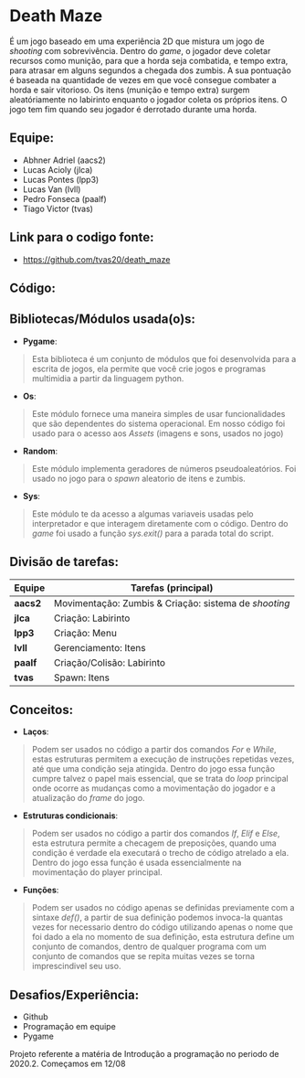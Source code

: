 
# Death Maze
  É um jogo baseado em uma experiência 2D que mistura um jogo de _shooting_ com sobrevivência. Dentro do _game_, o jogador deve coletar recursos como munição, para que a horda seja combatida, e tempo extra, para atrasar em alguns segundos a chegada dos zumbis. A sua pontuação é baseada na quantidade de vezes em que você consegue combater a horda e sair vitorioso. Os itens (munição e tempo extra) surgem aleatóriamente no labirinto enquanto o jogador coleta os próprios itens. O jogo tem fim quando seu jogador é derrotado durante uma horda.

## Equipe:
- Abhner Adriel (aacs2)
- Lucas Acioly (jlca)
- Lucas Pontes (lpp3)
- Lucas Van (lvll)
- Pedro Fonseca (paalf)
- Tiago Victor (tvas)

## Link para o codigo fonte:
- https://github.com/tvas20/death_maze

## Código:


## Bibliotecas/Módulos usada(o)s:
- **Pygame**:
> Esta biblioteca é um conjunto de módulos que foi desenvolvida para a escrita de jogos, ela permite que você crie jogos e programas multimidia a partir da linguagem python.
- **Os**:
> Este módulo fornece uma maneira simples de usar funcionalidades que são dependentes do sistema operacional. Em nosso código foi usado para o acesso aos _Assets_ (imagens e sons, usados no jogo)
- **Random**:
> Este módulo implementa geradores de números pseudoaleatórios. Foi usado no jogo para o _spawn_ aleatorio de itens e zumbis.
- **Sys**:
> Este módulo te da acesso a algumas variaveis usadas pelo interpretador e que interagem diretamente com o código. Dentro do _game_ foi usado a função _sys.exit()_ para a parada total do script.

## Divisão de tarefas:

|      Equipe      |     Tarefas (principal)     |
| ------------------- | ------------------- |
|  **aacs2** |  Movimentação: Zumbis & Criação: sistema de _shooting_|
|  **jlca** |  Criação: Labirinto |
|  **lpp3** |  Criação: Menu |
|  **lvll** |  Gerenciamento: Itens |
|  **paalf** |  Criação/Colisão: Labirinto |
|  **tvas** |  Spawn: Itens |


## Conceitos:
- **Laços**:
> Podem ser usados no código a partir dos comandos _For_ e _While_, estas estruturas permitem a execução de instruções repetidas vezes, até que uma condição seja atingida. Dentro do jogo essa função cumpre talvez o papel mais essencial, que se trata do _loop_ principal onde ocorre as mudanças como a movimentação do jogador e a atualização do _frame_ do jogo.
- **Estruturas condicionais**:
> Podem ser usados no código a partir dos comandos _If_, _Elif_ e _Else_, esta estrutura permite a checagem de preposições, quando uma condição é verdade ela executará o trecho de código atrelado a ela. Dentro do jogo essa função é usada essencialmente na movimentação do player principal. 
- **Funções**:
> Podem ser usados no código apenas se definidas previamente com a sintaxe _def()_, a partir de sua definição podemos invoca-la quantas vezes for necessario dentro do código utilizando apenas o nome que foi dado a ela no momento de sua definição, esta estrutura define um conjunto de comandos, dentro de qualquer programa com um conjunto de comandos que se repita muitas vezes se torna imprescindivel seu uso.


## Desafios/Experiência:

- Github
- Programação em equipe
- Pygame

  



Projeto referente a matéria de Introdução a programação no periodo de 2020.2. Começamos em 12/08
